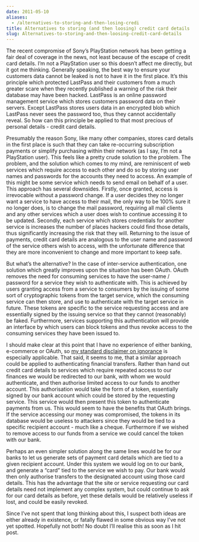 ```yaml
---
date: 2011-05-10
aliases:
  - /alternatives-to-storing-and-then-losing-credi
title: Alternatives to storing (and then loosing) credit card details
slug: Alternatives-to-storing-and-then-loosing-credit-card-details
---
```


The recent compromise of Sony’s PlayStation network has been getting a fair deal of coverage in the news, not least because of the escape of credit card details. I’m not a PlayStation user so this doesn’t affect me directly, but it got me thinking.
Generally speaking, the best way to ensure your customers data cannot be leaked is not to have it in the first place. It’s this principle which protected LastPass and their customers from a much greater scare when they recently published a warning of the risk their database may have been hacked. LastPass is an online password management service which stores customers password data on their servers. Except LastPass stores users data in an encrypted blob which LastPass never sees the password too, thus they cannot accidentally reveal. So how can this principle be applied to that most precious of personal details - credit card details.

Presumably the reason Sony, like many other companies, stores card details in the first place is such that they can take re-occurring subscription payments or simplify purchasing within their network (as I say, I’m not a PlayStation user). This feels like a pretty crude solution to the problem. The problem, and the solution which comes to my mind, are reminiscent of web services which require access to each other and do so by storing user names and passwords for the accounts they need to access. An example of this might be some service which needs to send email on behalf of a user. This approach has several downsides. Firstly, once granted, access is irrevocable without a password change. If a user decides they no longer want a service to have access to their mail, the only way to be 100% sure it no longer does, is to change the mail password, requiring all mail clients and any other services which a user does wish to continue accessing it to be updated. Secondly, each service which stores credentials for another service is increases the number of places hackers could find those details, thus significantly increasing the risk that they will. Returning to the issue of payments, credit card details are analogous to the user name and password of the service others wish to access, with the unfortunate difference that they are more inconvenient to change and more important to keep safe.

But what’s the alternative? In the case of inter-service authentication, one solution which greatly improves upon the situation has been OAuth. OAuth removes the need for consuming services to have the user-name / password for a service they wish to authenticate with. This is achieved by users granting access from a service to consumers by the issuing of some sort of cryptographic tokens from the target service, which the consuming service can then store, and use to authenticate with the target service in future. These tokens are specific to the service requesting access and are essentially signed by the issuing service so that they cannot (reasonably) be faked. Furthermore, services supporting this authentication will provide an interface by which users can block tokens and thus revoke access to the consuming services they have been issued to.

I should make clear at this point that I have no experience of either banking, e-commerce or OAuth, so [my standard disclaimer on ignorance](http://blog.julianhaeger.com/thoughts-under-construction) is especially applicable. That said, it seems to me, that a similar approach could be applied to authenticating financial transfers. Rather than hand out credit card details to services which require repeated access to our finances we would be redirected to our bank, with whom we would authenticate, and then authorise limited access to our funds to another account. This authorisation would take the form of a token, essentially signed by our bank account which could be stored by the requesting service. This service would then present this token to authenticate payments from us. This would seem to have the benefits that OAuth brings. If the service accessing our money was compromised, the tokens in its database would be useless to attackers since they would be tied to a specific recipient account - much like a cheque. Furthermore if we wished to remove access to our funds from a service we could cancel the token with our bank.

Perhaps an even simpler solution along the same lines would be for our banks to let us generate sets of payment card details which are tied to a given recipient account. Under this system we would log on to our bank, and generate a “card” tied to the service we wish to pay. Our bank would then only authorise transfers to the designated account using those card details. This has the advantage that the site or service requesting our card details need not implement any complex system, but could continue to ask for our card details as before, yet these details would be relatively useless if lost, and could be easily revoked.

Since I’ve not spent that long thinking about this, I suspect both ideas are either already in existence, or fatally flawed in some obvious way I’ve not yet spotted. Hopefully not both! No doubt I’ll realise this as soon as I hit post.